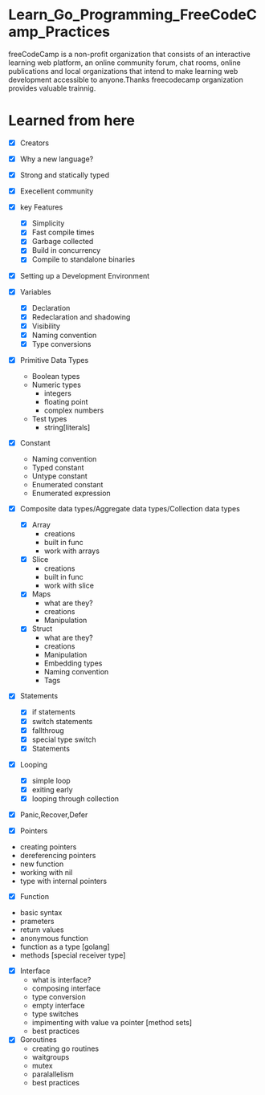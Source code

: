 # Learn_Go_Programming_FreeCodeCamp_Practices
freeCodeCamp is a non-profit organization that consists of an interactive learning web platform, an online community forum, chat rooms, online publications and local organizations that intend to make learning web development accessible to anyone.Thanks freecodecamp organization provides valuable trainnig.

# Learned from here
- [x] Creators
- [x] Why a new language?
- [x] Strong and statically typed 
- [x] Execellent community
- [x] key Features
    - [x] Simplicity
    - [x] Fast compile times
    - [x] Garbage collected 
    - [x] Build in concurrency
    - [x] Compile to standalone binaries
- [x] Setting up a Development Environment
- [x] Variables
    - [x] Declaration
    - [x] Redeclaration and shadowing
    - [x] Visibility
    - [x] Naming convention
    - [x] Type conversions

- [x] Primitive Data Types
    - Boolean types
    -  Numeric types
        - integers
        - floating point
        - complex numbers
    - Test types
        - string[literals]
- [x] Constant
    - Naming convention
    - Typed constant
    - Untype constant
    - Enumerated constant
    - Enumerated expression

- [x] Composite data types/Aggregate data types/Collection data types
    - [x] Array
        - creations
        - built in func
        - work with arrays
    - [x] Slice
        - creations
        - built in func
        - work with slice
    - [x] Maps
        - what are they?
        - creations
        - Manipulation
    - [x] Struct 
        - what are they?
        - creations
        - Manipulation
        - Embedding types
        - Naming convention
        - Tags
- [x] Statements
    - [x] if statements
    - [x] switch statements
    - [x] fallthroug
    - [x] special type switch
    - [x] Statements
- [x] Looping
    - [x] simple loop
    - [x] exiting early
    - [x] looping through collection
- [x] Panic,Recover,Defer
- [x] Pointers
- creating pointers
- dereferencing pointers
- new function
- working with nil
- type with internal pointers
- [x] Function 
- basic syntax
- prameters
- return values
- anonymous function
- function as a type [golang]
- methods [special receiver type]
- [x] Interface
    - what is interface?
    - composing interface
    - type conversion
    - empty interface
    - type switches
    - impimenting with value va pointer [method sets]
    - best practices
- [x] Goroutines
    - creating go routines
    - waitgroups
    - mutex
    - paralallelism
    - best practices


        
